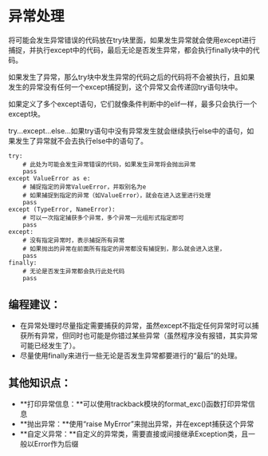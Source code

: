 # 异常处理

将可能会发生异常错误的代码放在try块里面，如果发生异常就会使用except进行捕捉，并执行except中的代码，最后无论是否发生异常，都会执行finally块中的代码。

如果发生了异常，那么try块中发生异常的代码之后的代码将不会被执行，且如果发生的异常没有任何一个except捕捉到，这个异常又会传递回try语句块中。

如果定义了多个except语句，它们就像条件判断中的elif一样，最多只会执行一个except块。

try...except...else...如果try语句中没有异常发生就会继续执行else中的语句，如果发生了异常就不会去执行else中的语句了。

```text
try:
    # 此处为可能会发生异常错误的代码，如果发生异常将会抛出异常
    pass
except ValueError as e:
    # 捕捉指定的异常ValueError，并取别名为e
    # 如果捕捉到指定的异常（如ValueError），就会在进入这里进行处理
    pass
except (TypeError, NameError):
    # 可以一次指定捕获多个异常，多个异常一元组形式指定即可
    pass
except:
    # 没有指定异常时，表示捕捉所有异常
    # 如果抛出的异常在前面所有指定的异常都没有捕捉到，那么就会进入这里，
    pass
finally:
    # 无论是否发生异常都会执行此处代码
    pass
```

## 编程建议：

* 在异常处理时尽量指定需要捕获的异常，虽然except不指定任何异常时可以捕获所有异常，但同时也可能是你错过某些异常（虽然程序没有报错，其实异常可能已经发生了）。
* 尽量使用finally来进行一些无论是否发生异常都要进行的“最后”的处理。

## 其他知识点：

* **打印异常信息：**可以使用trackback模块的format\_exc\(\)函数打印异常信息
* **抛出异常：**使用“raise MyError”来抛出异常，并在except捕获这个异常
* **自定义异常：**自定义的异常类，需要直接或间接继承Exception类，且一般以Error作为后缀



